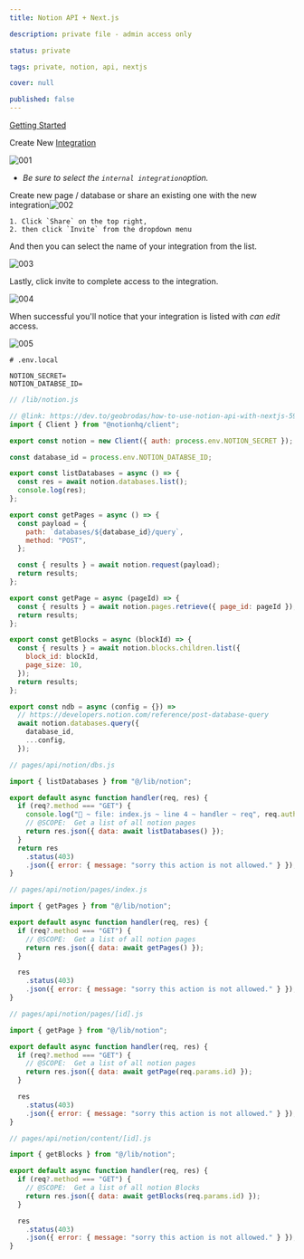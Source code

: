 ```yaml
---
title: Notion API + Next.js

description: private file - admin access only

status: private

tags: private, notion, api, nextjs

cover: null

published: false
---
```


[Getting Started](https://developers.notion.com/docs/getting-started)

Create New [Integration](https://www.notion.so/my-integrations)

![001](https://cdn.jsdelivr.net/gh/gaurangrshah/_shots@master/scrnshots/001.png)

- _Be sure to select the `internal integration`option._

Create new page / database or share an existing one with the new integration![002](/Users/bunty/Downloads/002.png)

    1. Click `Share` on the top right,
    2. then click `Invite` from the dropdown menu

And then you can select the name of your integration from the list.

![003](/Users/bunty/Downloads/003.png)

Lastly, click invite to complete access to the integration.

![004](/Users/bunty/Downloads/004.png)

When successful you'll notice that your integration is listed with _can edit_ access.

![005](/Users/bunty/Downloads/005.png)

```
# .env.local

NOTION_SECRET=
NOTION_DATABSE_ID=
```

```js
// /lib/notion.js

// @link: https://dev.to/geobrodas/how-to-use-notion-api-with-nextjs-5940#making-a-new-integration
import { Client } from "@notionhq/client";

export const notion = new Client({ auth: process.env.NOTION_SECRET });

const database_id = process.env.NOTION_DATABSE_ID;

export const listDatabases = async () => {
  const res = await notion.databases.list();
  console.log(res);
};

export const getPages = async () => {
  const payload = {
    path: `databases/${database_id}/query`,
    method: "POST",
  };

  const { results } = await notion.request(payload);
  return results;
};

export const getPage = async (pageId) => {
  const { results } = await notion.pages.retrieve({ page_id: pageId });
  return results;
};

export const getBlocks = async (blockId) => {
  const { results } = await notion.blocks.children.list({
    block_id: blockId,
    page_size: 10,
  });
  return results;
};

export const ndb = async (config = {}) =>
  // https://developers.notion.com/reference/post-database-query
  await notion.databases.query({
    database_id,
    ...config,
  });
```

```js
// pages/api/notion/dbs.js

import { listDatabases } from "@/lib/notion";

export default async function handler(req, res) {
  if (req?.method === "GET") {
    console.log("🚀 ~ file: index.js ~ line 4 ~ handler ~ req", req.auth);
    // @SCOPE:  Get a list of all notion pages
    return res.json({ data: await listDatabases() });
  }
  return res
    .status(403)
    .json({ error: { message: "sorry this action is not allowed." } });
}
```

```js
// pages/api/notion/pages/index.js

import { getPages } from "@/lib/notion";

export default async function handler(req, res) {
  if (req?.method === "GET") {
    // @SCOPE:  Get a list of all notion pages
    return res.json({ data: await getPages() });
  }

  res
    .status(403)
    .json({ error: { message: "sorry this action is not allowed." } });
}
```

```js
// pages/api/notion/pages/[id].js

import { getPage } from "@/lib/notion";

export default async function handler(req, res) {
  if (req?.method === "GET") {
    // @SCOPE:  Get a list of all notion pages
    return res.json({ data: await getPage(req.params.id) });
  }

  res
    .status(403)
    .json({ error: { message: "sorry this action is not allowed." } });
}
```

```js
// pages/api/notion/content/[id].js

import { getBlocks } from "@/lib/notion";

export default async function handler(req, res) {
  if (req?.method === "GET") {
    // @SCOPE:  Get a list of all notion Blocks
    return res.json({ data: await getBlocks(req.params.id) });
  }

  res
    .status(403)
    .json({ error: { message: "sorry this action is not allowed." } });
}
```

